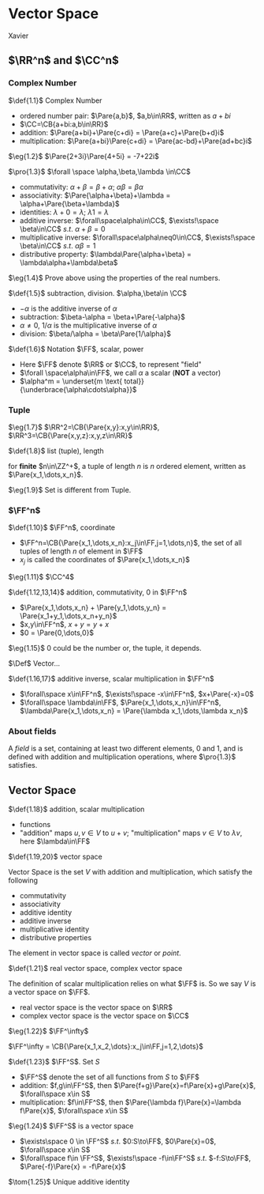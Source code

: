 # Vector Space

Xavier$\DeclareMathOperator*{\argmin}{argmin}
\DeclareMathOperator*{\argmax}{argmax}
\DeclareMathOperator*{\plim}{plim}
\DeclareMathOperator*{\span}{span}\newcommand{\space}{\;\;}
\newcommand{\bspace}{\;\;\;}
\newcommand{\Bspace}{\;\;\;\;}
\newcommand{\bbspace}{\;\;\;\;\;}
\newcommand{\BBspace}{\;\;\;\;\;\;}
\newcommand{\QQQ}{\boxed{?\:}}
\newcommand{\void}{\left.\right.}\newcommand{\myEmphy}[1][#880015]{ \color{#1} }
\newcommand{\myBox}[1][9px, border:2px solid #880015]{ \bbox[#1] }
\newcommand{\d}[1]{ {\displaystyle{#1}} }
\newcommand{\Tran}[1]{{#1}^{\mathrm{T}}}
\newcommand{\CB}[1]{\left\{ #1 \right\}}
\newcommand{\SB}[1]{\left[ #1 \right]}
\newcommand{\Pare}[1]{\left( #1 \right)}
\newcommand{\abs}[1]{\left| #1 \right|}
\newcommand{\norm}[1]{\left\| #1 \right\|}
\newcommand{\given}[1]{\left. #1 \right|}
\newcommand{\using}[2][=]{\overset{\mathrm{#2}}{#1}}
\newcommand{\usingUD}[3][=]{\underset{\text{#2}}{\overset{\text{#3}}{#1}}}
\newcommand{\asim}{\overset{\text{a}}{\sim}}
\newcommand{\tinyText}[1]{ {\tiny{\text{#1}}} }
\newcommand{\scriptsizeText}[1]{ {\scriptsize{\text{#1}}} }
\newcommand{\footnotesizeText}[1]{ {\footnotesize{\text{#1}}} }
\newcommand{\smallText}[1]{ {\small{\text{#1}}} }
\newcommand{\largeText}[1]{ {\large{\text{#1}}} }
\newcommand{\LargeText}[1]{ {\Large{\text{#1}}} }
\newcommand{\LARGEText}[1]{ {\LARGE{\text{#1}}} }
\newcommand{\hugeText}[1]{ {\huge{\text{#1}}} }
\newcommand{\HugeText}[1]{ {\Huge{\text{#1}}} }
\newcommand{\RR}{\mathbb{R}}
\newcommand{\EE}{\mathbb{E}}
\newcommand{\FF}{\mathbb{F}}
\newcommand{\II}{\mathbb{I}}
\newcommand{\NN}{\mathbb{N}}
\newcommand{\ZZ}{\mathbb{Z}}
\newcommand{\QQ}{\mathbb{Q}}
\newcommand{\CC}{\mathbb{C}}
\newcommand{\PP}{\mathbb{P}}
\newcommand{\AcA}{\mathcal{A}}
\newcommand{\CcC}{\mathcal{C}}
\newcommand{\FcF}{\mathcal{F}}
\newcommand{\AsA}{\mathscr{A}}
\newcommand{\FsF}{\mathscr{F}}
\newcommand{\dd}{\mathrm{d}}
\newcommand{\refs}[1]{ \tag{#1}\label{#1} }
\newcommand{\I}[1]{\mathrm{I}\left( #1 \right)}
\newcommand{\N}[1]{\mathcal{N}\left( #1 \right)}
\newcommand{\Exp}[1]{\mathrm{E}\left[ #1 \right]}
\newcommand{\Var}[1]{\mathrm{Var}\left[ #1 \right]}
\newcommand{\Avar}[1]{\mathrm{Avar}\left[ #1 \right]}
\newcommand{\Cov}[1]{\mathrm{Cov}\left( #1 \right)}
\newcommand{\Corr}[1]{\mathrm{Corr}\left( #1 \right)}
\newcommand{\ExpH}{\mathrm{E}}
\newcommand{\VarH}{\mathrm{Var}}
\newcommand{\AVarH}{\mathrm{Avar}}
\newcommand{\CovH}{\mathrm{Cov}}
\newcommand{\CorrH}{\mathrm{Corr}}
\newcommand{\ow}{\text{otherwise}}
\newcommand{\wp}{\text{with probability }}
\newcommand{\FSD}{\text{FSD}}
\newcommand{\SSD}{\text{SSD}}
\newcommand{\eg}[1]{\myEmphy{\largeText{Example #1}}}
\newcommand{\ex}[1]{\myEmphy{\largeText{Exercise.#1}}}
\newcommand{\lma}[1]{\myEmphy{\largeText{Lemma #1}}}
\newcommand{\pf}{\myEmphy{\largeText{Proof}}}
\newcommand{\rmk}[1]{\myEmphy{\largeText{Remark #1}}}
\newcommand{\Rmk}{\myEmphy{\largeText{Remark}}}
\newcommand{\Cor}{\myEmphy{\largeText{Corrollary}}}
\newcommand{\pop}[1]{\myEmphy{\largeText{Proposition #1}}}
\newcommand{\Pop}{\myEmphy{\largeText{Proposition}}}
\newcommand{\tom}[1]{\myEmphy{\largeText{Theorem #1}}}
\newcommand{\pro}[1]{\myEmphy{\largeText{Property #1}}}
\newcommand{\Pro}{\myEmphy{\largeText{Property}}}
\newcommand{\def}[1]{\myEmphy{\largeText{Definition #1}}}
\newcommand{\Def}{\myEmphy{\largeText{Definition}}}
\newcommand{\QED}{\myEmphy{\blacksquare}}
\newcommand{\SUM}{\myEmphy{\text{Summary}}}$

## $\RR^n$ and $\CC^n$

### Complex Number

$\def{1.1}$ Complex Number

- ordered number pair: $\Pare{a,b}$, $a,b\in\RR$, written as $a+bi$
- $\CC=\CB{a+bi:a,b\in\RR}$
- addition: $\Pare{a+bi}+\Pare{c+di} = \Pare{a+c}+\Pare{b+d}i$
- multiplication: $\Pare{a+bi}\Pare{c+di} = \Pare{ac-bd}+\Pare{ad+bc}i$

$\eg{1.2}$ $\Pare{2+3i}\Pare{4+5i} = -7+22i$



$\pro{1.3}$ $\forall \space \alpha,\beta,\lambda \in\CC$

- commutativity: $\alpha+\beta = \beta+\alpha$; $\alpha\beta = \beta\alpha$
- associativity: $\Pare{\alpha+\beta}+\lambda = \alpha+\Pare{\beta+\lambda}$
- identities: $\lambda+0=\lambda$; $\lambda1=\lambda$
- additive inverse: $\forall\space\alpha\in\CC$, $\exists!\space \beta\in\CC$ $s.t.$ $\alpha+\beta=0$
- multiplicative inverse: $\forall\space\alpha\neq0\in\CC$, $\exists!\space \beta\in\CC$ $s.t.$ $\alpha\beta=1$
- distributive property: $\lambda\Pare{\alpha+\beta} = \lambda\alpha+\lambda\beta$

$\eg{1.4}$ Prove above using the properties of the real numbers.



$\def{1.5}$ subtraction, division. $\alpha,\beta\in \CC$

- $-\alpha$ is the additive inverse of $\alpha$
- subtraction: $\beta-\alpha = \beta+\Pare{-\alpha}$
- $\alpha\neq0$, $1/\alpha$ is the multiplicative inverse of $\alpha$
- division: $\beta/\alpha = \beta\Pare{1/\alpha}$



$\def{1.6}$ Notation $\FF$, scalar, power

- Here $\FF$ denote $\RR$ or $\CC$, to represent "field"
- $\forall \space\alpha\in\FF$, we call $\alpha$ a scalar (**NOT** a vector)
- $\alpha^m = \underset{m \text{ total}}{\underbrace{\alpha\cdots\alpha}}$



### Tuple

$\eg{1.7}$ $\RR^2=\CB{\Pare{x,y}:x,y\in\RR}$, $\RR^3=\CB{\Pare{x,y,z}:x,y,z\in\RR}$

$\def{1.8}$ list (tuple), length

for **finite** $n\in\ZZ^+$, a tuple of length $n$ is $n$ ordered element, written as $\Pare{x_1,\dots,x_n}$.

$\eg{1.9}$ Set is different from Tuple.



### $\FF^n$

$\def{1.10}$ $\FF^n$, coordinate

- $\FF^n=\CB{\Pare{x_1,\dots,x_n}:x_j\in\FF,j=1,\dots,n}$, the set of all tuples of length $n$ of element in $\FF$
- $x_j$ is called the coordinates of $\Pare{x_1,\dots,x_n}$

$\eg{1.11}$ $\CC^4$



$\def{1.12,13,14}$ addition, commutativity, $0$ in $\FF^n$

- $\Pare{x_1,\dots,x_n} + \Pare{y_1,\dots,y_n} = \Pare{x_1+y_1,\dots,x_n+y_n}$
- $x,y\in\FF^n$, $x+y = y+x$
- $0 = \Pare{0,\dots,0}$

$\eg{1.15}$ $0$ could be the number or, the tuple, it depends.



$\Def$ Vector...



$\def{1.16,17}$ additive inverse, scalar multiplication in $\FF^n$

- $\forall\space x\in\FF^n$, $\exists!\space -x\in\FF^n$, $x+\Pare{-x}=0$
- $\forall\space \lambda\in\FF$, $\Pare{x_1,\dots,x_n}\in\FF^n$, $\lambda\Pare{x_1,\dots,x_n} = \Pare{\lambda x_1,\dots,\lambda x_n}$



### About fields

A *field* is a set, containing at least two different elements, $0$ and $1$, and is defined with addition and multiplication operations, where $\pro{1.3}$ satisfies.



## Vector Space

$\def{1.18}$ addition, scalar multiplication

- functions
- "addition" maps $u,v\in V$ to $u+v$; "multiplication" maps $v\in V$ to $\lambda v$, here $\lambda\in\FF$



$\def{1.19,20}$ vector space

Vector Space is the set $V$ with addition and multiplication, which satisfy the following

- commutativity
- associativity
- additive identity
- additive inverse
- multiplicative identity
- distributive properties

The element in vector space is called *vector* or *point*.



$\def{1.21}$ real vector space, complex vector space

The definition of scalar multiplication relies on what $\FF$ is. So we say $V$ is a vector space on $\FF$.

- real vector space is the vector space on $\RR$
- complex vector space is the vector space on $\CC$

$\eg{1.22}$ $\FF^\infty$

$\FF^\infty = \CB{\Pare{x_1,x_2,\dots}:x_j\in\FF,j=1,2,\dots}$



$\def{1.23}$ $\FF^S$. Set $S$

- $\FF^S$ denote the set of all functions from $S$ to $\FF$
- addition: $f,g\in\FF^S$, then $\Pare{f+g}\Pare{x}=f\Pare{x}+g\Pare{x}$, $\forall\space x\in S$
- multiplication: $f\in\FF^S$, then $\Pare{\lambda f}\Pare{x}=\lambda f\Pare{x}$, $\forall\space x\in S$

$\eg{1.24}$ $\FF^S$ is a vector space

- $\exists\space 0 \in \FF^S$ $s.t.$ $0:S\to\FF$, $0\Pare{x}=0$, $\forall\space x\in S$
- $\forall\space f\in \FF^S$, $\exists!\space -f\in\FF^S$ $s.t.$ $-f:S\to\FF$, $\Pare{-f}\Pare{x} = -f\Pare{x}$



$\tom{1.25}$ Unique additive identity
